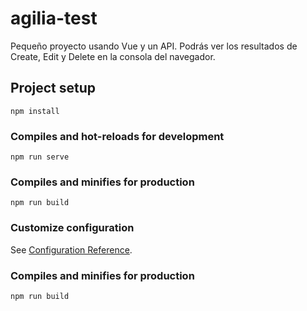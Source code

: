 # agilia-test

Pequeño proyecto usando Vue y un API.
Podrás ver los resultados de Create, Edit y Delete en la consola del navegador.

## Project setup
```
npm install
```

### Compiles and hot-reloads for development
```
npm run serve
```

### Compiles and minifies for production
```
npm run build
```

### Customize configuration
See [Configuration Reference](https://cli.vuejs.org/config/).

### Compiles and minifies for production
```
npm run build
```